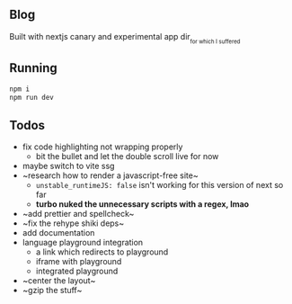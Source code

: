 ## Blog
Built with nextjs canary and experimental app dir<sub><sub>for which I suffered</sub></sub>

## Running

```bash
npm i
npm run dev
```

## Todos
- fix code highlighting not wrapping properly
  - bit the bullet and let the double scroll live for now
- maybe switch to vite ssg
- ~research how to render a javascript-free site~
  - `unstable_runtimeJS: false` isn't working for this version of next so far
  - **turbo nuked the unnecessary scripts with a regex, lmao**
- ~add prettier and spellcheck~
- ~fix the rehype shiki deps~
- add documentation
- language playground integration
  - a link which redirects to playground
  - iframe with playground
  - integrated playground
- ~center the layout~
- ~gzip the stuff~
